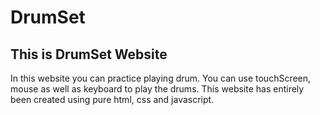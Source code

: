 # DrumSet

## This is DrumSet Website
In this website you can practice playing drum. You can use touchScreen, mouse as well as keyboard to play the drums. This website has entirely been created using pure html, css and javascript.

